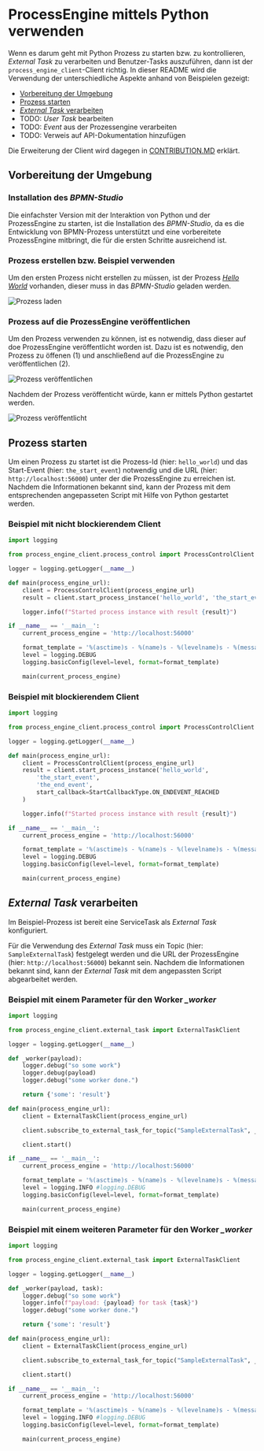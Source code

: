 # ProcessEngine mittels Python verwenden

Wenn es darum geht mit Python Prozess zu starten bzw. zu kontrollieren, *External Task* zu verarbeiten 
und Benutzer-Tasks auszuführen, dann ist der `process_engine_client`-Client richtig. In dieser README 
wird die Verwendung der unterschiedliche Aspekte anhand von Beispielen gezeigt:

- [Vorbereitung der Umgebung](#vorbereitung-der-umgebung)
- [Prozess starten](#prozesss-starten)
- [*External Task* verarbeiten](#external-task-verarbeiten)
- TODO: *User Task* bearbeiten
- TODO: *Event* aus der Prozessengine verarbeiten
- TODO: Verweis auf API-Dokumentation hinzufügen

Die Erweiterung der Client wird dagegen in [CONTRIBUTION.MD](CONTRIBUTION.MD) erklärt.

## Vorbereitung der Umgebung

### Installation des *BPMN-Studio*

Die einfachster Version mit der Interaktion von Python und der ProzessEngine zu starten,
ist die Installation des *BPMN-Studio*, da es die Entwicklung von BPMN-Prozess unterstützt
und eine vorbereitete ProzessEngine mitbringt, die für die ersten Schritte ausreichend ist.

### Prozess erstellen bzw. Beispiel verwenden

Um den ersten Prozess nicht erstellen zu müssen, ist der Prozess *[Hello World](samples/bpmn_models/hello_world.bpmn)* 
vorhanden, dieser muss in das *BPMN-Studio* geladen werden.

![Prozess laden](docs/open_process.png)

### Prozess auf die ProzessEngine veröffentlichen

Um den Prozess verwenden zu können, ist es notwendig, dass
dieser auf doe ProzessEngine veröffentlicht worden ist. Dazu ist es notwendig, den Prozess zu öffenen (1) und anschließend auf die ProzessEngine zu veröffentlichen (2).

![Prozess veröffentlichen](docs/deploy_process.png)

Nachdem der Prozess veröffenticht würde, kann er mittels Python gestartet werden.

![Prozess veröffentlicht](docs/deployed_process.png)

## Prozess starten

Um einen Prozess zu startet ist die Prozess-Id (hier: `hello_world`) und das Start-Event (hier: `the_start_event`) notwendig und die URL (hier: `http://localhost:56000`) unter der die ProzessEngine zu erreichen ist. Nachdem die Informationen bekannt sind, kann der Prozess mit dem entsprechenden angepasseten Script mit Hilfe von Python gestartet werden.

### Beispiel mit nicht blockierendem Client

```python
import logging

from process_engine_client.process_control import ProcessControlClient

logger = logging.getLogger(__name__)

def main(process_engine_url):
    client = ProcessControlClient(process_engine_url)
    result = client.start_process_instance('hello_world', 'the_start_event')

    logger.info(f"Started process instance with result {result}")

if __name__ == '__main__':
    current_process_engine = 'http://localhost:56000'

    format_template = '%(asctime)s - %(name)s - %(levelname)s - %(message)s'
    level = logging.DEBUG
    logging.basicConfig(level=level, format=format_template)

    main(current_process_engine)
```

### Beispiel mit blockierendem Client

```python
import logging

from process_engine_client.process_control import ProcessControlClient

logger = logging.getLogger(__name__)

def main(process_engine_url):
    client = ProcessControlClient(process_engine_url)
    result = client.start_process_instance('hello_world', 
        'the_start_event',
        'the_end_event', 
        start_callback=StartCallbackType.ON_ENDEVENT_REACHED
    )

    logger.info(f"Started process instance with result {result}")

if __name__ == '__main__':
    current_process_engine = 'http://localhost:56000'

    format_template = '%(asctime)s - %(name)s - %(levelname)s - %(message)s'
    level = logging.DEBUG
    logging.basicConfig(level=level, format=format_template)

    main(current_process_engine)
```

## *External Task* verarbeiten

Im Beispiel-Prozess ist bereit eine ServiceTask als *External Task* konfiguriert. 

Für die Verwendung des *External Task* muss ein Topic (hier: `SampleExternalTask`) festgelegt werden und die URL der ProzessEngine (hier: `http://localhost:56000`) bekannt sein.
Nachdem die Informationen bekannt sind, kann der *External Task* mit dem angepassten Script abgearbeitet werden.

### Beispiel mit einem Parameter für den Worker *_worker*

```python
import logging

from process_engine_client.external_task import ExternalTaskClient

logger = logging.getLogger(__name__)

def _worker(payload):
    logger.debug("so some work")
    logger.debug(payload)
    logger.debug("some worker done.")

    return {'some': 'result'}

def main(process_engine_url):
    client = ExternalTaskClient(process_engine_url)

    client.subscribe_to_external_task_for_topic("SampleExternalTask", _worker)

    client.start()

if __name__ == '__main__':
    current_process_engine = 'http://localhost:56000'

    format_template = '%(asctime)s - %(name)s - %(levelname)s - %(message)s'
    level = logging.INFO #logging.DEBUG
    logging.basicConfig(level=level, format=format_template)

    main(current_process_engine)
```

### Beispiel mit einem weiteren Parameter für den Worker *_worker*

```python
import logging

from process_engine_client.external_task import ExternalTaskClient

logger = logging.getLogger(__name__)

def _worker(payload, task):
    logger.debug("so some work")
    logger.info(f"payload: {payload} for task {task}")
    logger.debug("some worker done.")

    return {'some': 'result'}

def main(process_engine_url):
    client = ExternalTaskClient(process_engine_url)

    client.subscribe_to_external_task_for_topic("SampleExternalTask", _worker)

    client.start()

if __name__ == '__main__':
    current_process_engine = 'http://localhost:56000'

    format_template = '%(asctime)s - %(name)s - %(levelname)s - %(message)s'
    level = logging.INFO #logging.DEBUG
    logging.basicConfig(level=level, format=format_template)

    main(current_process_engine)
```
